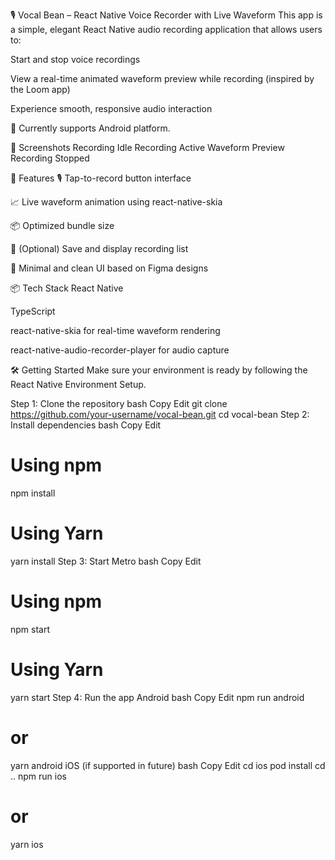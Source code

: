🎙️ Vocal Bean – React Native Voice Recorder with Live Waveform
This app is a simple, elegant React Native audio recording application that allows users to:

Start and stop voice recordings

View a real-time animated waveform preview while recording (inspired by the Loom app)

Experience smooth, responsive audio interaction

📱 Currently supports Android platform.

📸 Screenshots
Recording Idle	Recording Active	Waveform Preview	Recording Stopped

🚀 Features
🎙️ Tap-to-record button interface

📈 Live waveform animation using react-native-skia

📦 Optimized bundle size

💾 (Optional) Save and display recording list

🔄 Minimal and clean UI based on Figma designs

📦 Tech Stack
React Native

TypeScript

react-native-skia for real-time waveform rendering

react-native-audio-recorder-player for audio capture

🛠️ Getting Started
Make sure your environment is ready by following the React Native Environment Setup.

Step 1: Clone the repository
bash
Copy
Edit
git clone https://github.com/your-username/vocal-bean.git
cd vocal-bean
Step 2: Install dependencies
bash
Copy
Edit
# Using npm
npm install

# Using Yarn
yarn install
Step 3: Start Metro
bash
Copy
Edit
# Using npm
npm start

# Using Yarn
yarn start
Step 4: Run the app
Android
bash
Copy
Edit
npm run android
# or
yarn android
iOS (if supported in future)
bash
Copy
Edit
cd ios
pod install
cd ..
npm run ios
# or
yarn ios
